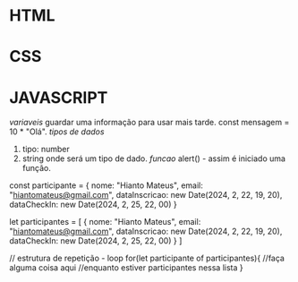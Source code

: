 # HTML

# CSS

# JAVASCRIPT

*variaveis*
guardar uma informação para usar mais tarde.
const mensagem = 10 * "Olá".
*tipos de dados*
 1. tipo: number
 2. string
onde será um tipo de dado.
*funcao*
alert() - assim é iniciado uma função.

const participante = {
  nome: "Hianto Mateus",
  email: "hiantomateus@gmail.com",
  dataInscricao: new Date(2024, 2, 22, 19, 20),
  dataCheckIn: new Date(2024, 2, 25, 22, 00)
}

let participantes = [
  {
  nome: "Hianto Mateus",
  email: "hiantomateus@gmail.com",
  dataInscricao: new Date(2024, 2, 22, 19, 20),
  dataCheckIn: new Date(2024, 2, 25, 22, 00)
}
]

  // estrutura de repetição - loop
for(let participante of participantes){
    //faça alguma coisa aqui
    //enquanto estiver participantes nessa lista
  }